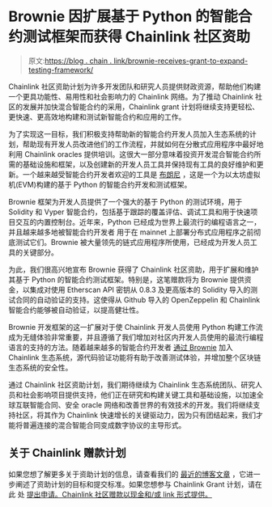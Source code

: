 # Brownie 因扩展基于 Python 的智能合约测试框架而获得 Chainlink 社区资助

> 原文:[https://blog . chain . link/brownie-receives-grant-to-expand-testing-framework/](https://blog.chain.link/brownie-receives-grant-to-expand-testing-framework/)

Chainlink 社区资助计划为许多开发团队和研究人员提供财政资源，帮助他们构建一个更具功能性、易用性和社会影响力的 Chainlink 网络。为了推动 Chainlink 社区的发展并加快混合智能合约的采用，Chainlink grant 计划将继续支持更轻松、更快速、更高效地构建和测试新智能合约和应用的工作。

为了实现这一目标，我们积极支持帮助新的智能合约开发人员加入生态系统的计划，帮助现有开发人员改进他们的工作流程，并就如何在分散式应用程序中最好地利用 Chainlink oracles 提供培训。这很大一部分意味着投资开发混合智能合约所需的基础设施和框架，以及创建新的开发人员工具并保持现有工具的良好维护和更新。一个越来越受智能合约开发者欢迎的工具是 [布朗尼](https://github.com/eth-brownie/brownie) ，这是一个为以太坊虚拟机(EVM)构建的基于 Python 的智能合约开发和测试框架。

Brownie 框架为开发人员提供了一个强大的基于 Python 的测试环境，用于 Solidity 和 Vyper 智能合约，包括基于跟踪的覆盖评估、调试工具和用于快速项目交互的内置控制台。近年来，Python 已经成为世界上最流行的编程语言之一，并且越来越多地被智能合约开发者 用于在 mainnet 上部署分布式应用程序之前彻底测试它们。Brownie 被大量领先的链式应用程序所使用，已经成为开发人员工具的关键部分。

为此，我们很高兴地宣布 Brownie 获得了 Chainlink 社区资助，用于扩展和维护其基于 Python 的智能合约测试框架。特别是，这笔赠款将为 Brownie 提供资金，以集成对使用 Etherscan API 密钥从 0.8.3 及更高版本的 Solidity 导入的测试合同的自动验证的支持。这使得从 Github 导入的 OpenZeppelin 和 Chainlink 智能合约能够被自动验证，以提高健壮性。

Brownie 开发框架的这一扩展对于使 Chainlink 开发人员使用 Python 构建工作流成为无缝体验非常重要，并且遵循了我们增加对社区内开发人员使用的最流行编程语言的支持的方法。随着越来越多的智能合约开发者 [通过 Brownie](https://blog.chain.link/develop-python-defi-project/) 加入 Chainlink 生态系统，源代码验证功能将有助于改善测试体验，并增加整个区块链生态系统的安全性。

通过 Chainlink 社区资助计划，我们期待继续为 Chainlink 生态系统团队、研究人员和社会影响项目提供支持，他们正在研究和构建关键工具和基础设施，以加速全球互联智能合同、安全 oracle 网络和改善世界的有效技术的开发。我们将继续支持社区，将其作为 Chainlink 快速增长的关键驱动力，因为只有团结起来，我们才能将普遍连接的混合智能合同变成数字协议的主导形式。

## 关于 Chainlink 赠款计划

如果您想了解更多关于资助计划的信息，请查看我们的 [最近的博客文章](https://blog.chain.link/introducing-the-chainlink-community-grant-program/) ，它进一步阐述了资助计划的目标和提交标准。如果您想参与 Chainlink Grant 计划，请在此 处 [提出申请。Chainlink 社区赠款以现金和/或 link 形式提供。](https://chainlinkgrants.typeform.com/to/efEbsq)